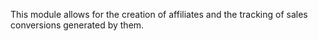 This module allows for the creation of affiliates and the tracking of
sales conversions generated by them.
